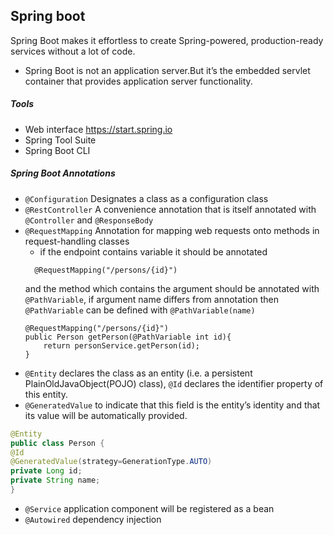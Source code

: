 ## Spring boot
Spring Boot makes it effortless to create Spring-powered, production-ready services
without a lot of code.

- Spring Boot is not an application server.But it’s the embedded servlet container that provides application server functionality.

##### Tools
- Web interface https://start.spring.io
- Spring Tool Suite
- Spring Boot CLI

##### Spring Boot Annotations
- `@Configuration` Designates a class as a configuration class
- `@RestController` A convenience annotation that is itself annotated with `@Controller` and `@ResponseBody`
- `@RequestMapping` Annotation for mapping web requests onto methods in request-handling classes
    - if the endpoint contains variable it should be annotated
    ```
      @RequestMapping("/persons/{id}")
    ```
    and the method which contains the argument should be annotated with `@PathVariable`, if argument name differs from annotation then `@PathVariable` can be defined with
    `@PathVariable(name)`
    ```
    @RequestMapping("/persons/{id}")
    public Person getPerson(@PathVariable int id){
        return personService.getPerson(id);
    }
    ```
- `@Entity` declares the class as an entity (i.e. a persistent PlainOldJavaObject(POJO) class), `@Id` declares the identifier property of this entity.
- `@GeneratedValue` to indicate that this field is the entity’s identity and that its value will be automatically provided.
```java
@Entity
public class Person {
@Id
@GeneratedValue(strategy=GenerationType.AUTO)
private Long id;
private String name;
}
```
- `@Service` application component will be registered as a bean
- `@Autowired` dependency injection
